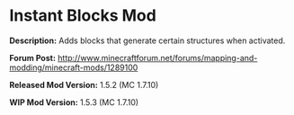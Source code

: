 Instant Blocks Mod
=============
<b>Description:</b> Adds blocks that generate certain structures when activated.

<b>Forum Post:</b> http://www.minecraftforum.net/forums/mapping-and-modding/minecraft-mods/1289100

<b>Released Mod Version:</b> 1.5.2 (MC 1.7.10)

<b>WIP Mod Version:</b> 1.5.3 (MC 1.7.10)
